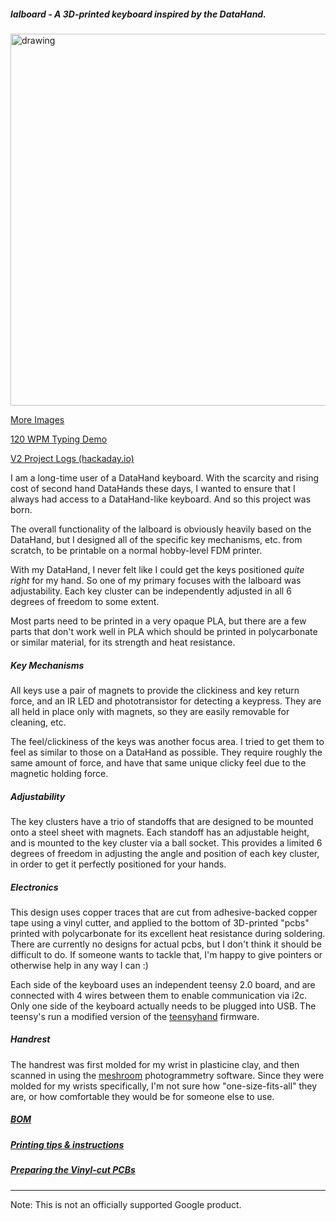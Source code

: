 ##### lalboard - A 3D-printed keyboard inspired by the DataHand.

<img src="https://jesusfreke.github.io/lalboard/lalboard.jpg" alt="drawing" width="595"/>

[More Images](https://github.com/JesusFreke/lalboard/wiki/Images)

[120 WPM Typing Demo](https://www.youtube.com/watch?v=oMhOIgrdeE0)

[V2 Project Logs (hackaday.io)](http://lalboard.com)

I am a long-time user of a DataHand keyboard. With the scarcity and rising cost of second hand
DataHands these days, I wanted to ensure that I always had access to a DataHand-like keyboard. And
so this project was born.

The overall functionality of the lalboard is obviously heavily based on the DataHand, but I designed
all of the specific key mechanisms, etc. from scratch, to be printable on a normal hobby-level
FDM printer.

With my DataHand, I never felt like I could get the keys positioned *quite right* for my hand. So
one of my primary focuses with the lalboard was adjustability. Each key cluster can be independently
adjusted in all 6 degrees of freedom to some extent.

Most parts need to be printed in a very opaque PLA, but there are a few parts that don't work well
in PLA which should be printed in polycarbonate or similar material, for its strength and heat
resistance.

##### Key Mechanisms

All keys use a pair of magnets to provide the clickiness and key return force, and an IR LED and
phototransistor for detecting a keypress. They are all held in place only with magnets, so they
are easily removable for cleaning, etc.

The feel/clickiness of the keys was another focus area. I tried to get them to feel as similar to
those on a DataHand as possible. They require roughly the same amount of force, and have that same
unique clicky feel due to the magnetic holding force.

##### Adjustability

The key clusters have a trio of standoffs that are designed to be mounted onto a steel sheet with
magnets. Each standoff has an adjustable height, and is mounted to the key cluster via a
ball socket. This provides a limited 6 degrees of freedom in adjusting the angle and position of
each key cluster, in order to get it perfectly positioned for your hands.

##### Electronics

This design uses copper traces that are cut from adhesive-backed copper tape using a vinyl cutter,
and applied to the bottom of 3D-printed "pcbs" printed with polycarbonate for its excellent heat
resistance during soldering. There are currently no designs for actual pcbs, but I don't think it
should be difficult to do. If someone wants to tackle that, I'm happy to give pointers or otherwise
help in any way I can :)

Each side of the keyboard uses an independent teensy 2.0 board, and are connected with 4 wires
between them to enable communication via i2c. Only one side of the keyboard actually needs to be
plugged into USB. The teensy's run a modified version of the
[teensyhand](https://github.com/JesusFreke/teensyhand) firmware.

##### Handrest

The handrest was first molded for my wrist in plasticine clay, and then scanned in using the
[meshroom](https://github.com/alicevision/meshroom) photogrammetry software. Since they were molded
for my wrists specifically, I'm not sure how "one-size-fits-all" they are, or how comfortable they
would be for someone else to use.

##### [BOM](https://github.com/JesusFreke/lalboard/wiki/BOM)

##### [Printing tips & instructions](https://github.com/JesusFreke/lalboard/wiki/Printing-tips-&-instructions)

##### [Preparing the Vinyl-cut PCBs](https://github.com/JesusFreke/lalboard/wiki/Vinyl-Cut-PCBs)




--------

Note: This is not an officially supported Google product.
